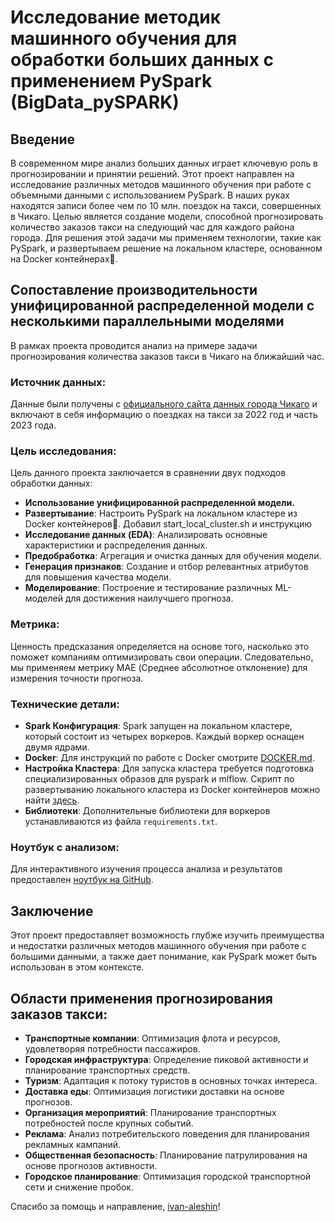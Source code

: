 
# Исследование методик машинного обучения для обработки больших данных с применением PySpark  (BigData_pySPARK)

## Введение

В современном мире анализ больших данных играет ключевую роль в прогнозировании и принятии решений. Этот проект направлен на исследование различных методов машинного обучения при работе с объемными данными с использованием PySpark.
В наших руках находятся записи более чем по 10 млн. поездок на такси, совершенных в Чикаго. Целью является создание модели, способной прогнозировать количество заказов такси на следующий час для каждого района города. Для решения этой задачи мы применяем технологии, такие как PySpark, и развертываем решение на локальном кластере, основанном на Docker контейнерах🐳.

## Сопоставление производительности унифицированной распределенной модели с несколькими параллельными моделями

В рамках проекта проводится анализ на примере задачи прогнозирования количества заказов такси в Чикаго на ближайший час.

### Источник данных:
Данные были получены с [официального сайта данных города Чикаго](https://data.cityofchicago.org/Transportation/Taxi-Trips/wrvz-psew) и включают в себя информацию о поездках на такси за 2022 год и часть 2023 года.

### Цель исследования:

Цель данного проекта заключается в сравнении двух подходов обработки данных:
- **Использование унифицированной распределенной модели.**
- **Развертывание**: Настроить PySpark на локальном кластере из Docker контейнеров🐳. Добавил start_local_cluster.sh и инструкцию 
- **Исследование данных (EDA)**: Анализировать основные характеристики и распределения данных.
- **Предобработка**: Агрегация и очистка данных для обучения модели.
- **Генерация признаков**: Создание и отбор релевантных атрибутов для повышения качества модели.
- **Моделирование**: Построение и тестирование различных ML-моделей для достижения наилучшего прогноза.

### Метрика:

Ценность предсказания определяется на основе того, насколько это поможет компаниям оптимизировать свои операции. Следовательно, мы применяем метрику MAE (Среднее абсолютное отклонение) для измерения точности прогноза.

### Технические детали:

- **Spark Конфигурация**: Spark запущен на локальном кластере, который состоит из четырех воркеров. Каждый воркер оснащен двумя ядрами.
- **Docker**: Для инструкций по работе с Docker смотрите [DOCKER.md](DOCKER.md).
- **Настройка Кластера**: Для запуска кластера требуется подготовка специализированных образов для pyspark и mlflow. Скрипт по развертыванию локального кластера из Docker контейнеров можно найти [здесь](https://github.com/wasjaip/BigData_pySPARK/blob/main/start_local_cluster.sh).
- **Библиотеки**: Дополнительные библиотеки для воркеров устанавливаются из файла `requirements.txt`.


  
### Ноутбук с анализом:
Для интерактивного изучения процесса анализа и результатов предоставлен [ноутбук на GitHub](https://github.com/wasjaip/BigData_pySPARK/blob/main/Chicago_taxi.ipynb).

## Заключение

Этот проект предоставляет возможность глубже изучить преимущества и недостатки различных методов машинного обучения при работе с большими данными, а также дает понимание, как PySpark может быть использован в этом контексте.

## Области применения прогнозирования заказов такси:

- **Транспортные компании**: Оптимизация флота и ресурсов, удовлетворяя потребности пассажиров.
- **Городская инфраструктура**: Определение пиковой активности и планирование транспортных средств.
- **Туризм**: Адаптация к потоку туристов в основных точках интереса.
- **Доставка еды**: Оптимизация логистики доставки на основе прогнозов.
- **Организация мероприятий**: Планирование транспортных потребностей после крупных событий.
- **Реклама**: Анализ потребительского поведения для планирования рекламных кампаний.
- **Общественная безопасность**: Планирование патрулирования на основе прогнозов активности.
- **Городское планирование**: Оптимизация городской транспортной сети и снижение пробок.

Спасибо за помощь и направление, [ivan-aleshin](https://github.com/ivan-aleshin)!

